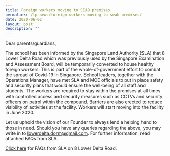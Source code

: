 ```yaml
---
title: Foreign workers moving to SEAB premises
permalink: /lp-news/foreign-workers-moving-to-seab-premises/
date: 2020-06-02
layout: post
description: ""
---
```

Dear parents/guardians,

The school has been informed by the Singapore Land Authority (SLA) that 8 Lower Delta Road which was previously used by the Singapore Examination and Assessment Board, will be temporarily converted to house healthy foreign workers. This is part of the whole-of-government effort to combat the spread of Covid-19 in Singapore. School leaders, together with the Operations Manager, have met SLA and MOE officials to put in place safety and security plans that would ensure the well-being of all staff and students. The workers are required to stay within the premises at all times with controlled access and security measures such as CCTVs and security officers on patrol within the compound. Barriers are also erected to reduce visibility of activities at the facility. Workers will start moving into the facility in June 2020.

Let us uphold the vision of our Founder to always lend a helping hand to those in need. Should you have any queries regarding the above, you may write in to lowerdelta.dorm@gmail.com. For further information, read attached FAQs from SLA.

[Click here](/files/FAQ-for-8-Lower-Delta-Road.pdf) for FAQs from SLA on 8 Lower Delta Road.